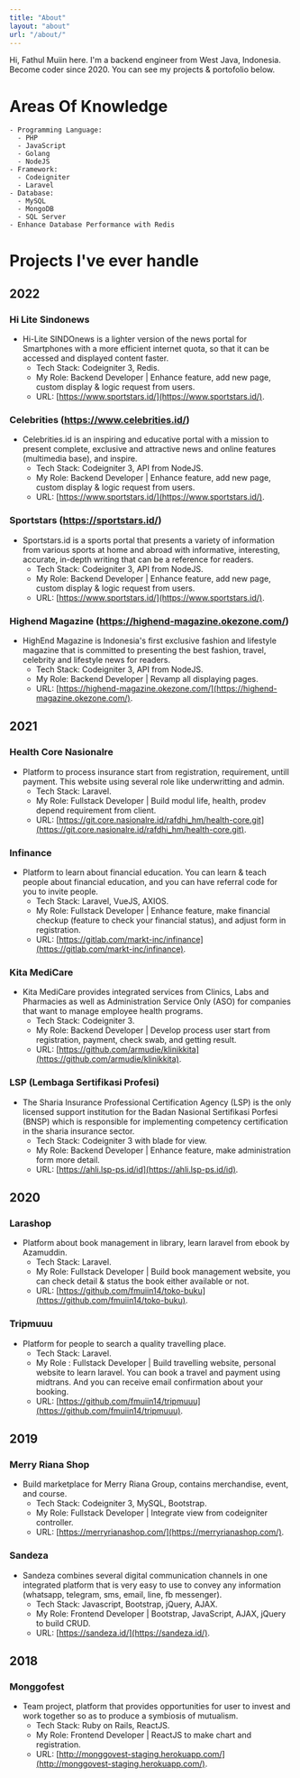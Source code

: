 ```yaml
---
title: "About"
layout: "about"
url: "/about/"
---
```


Hi, Fathul Muiin here. I'm a backend engineer from West Java, Indonesia. Become coder since 2020. You can see my projects & portofolio below. 
# Areas Of Knowledge
    - Programming Language: 
      - PHP
      - JavaScript
      - Golang
      - NodeJS
    - Framework:
      - Codeigniter
      - Laravel
    - Database:
      - MySQL
      - MongoDB
      - SQL Server
    - Enhance Database Performance with Redis
# Projects I've ever handle
## 2022
### Hi Lite Sindonews
- Hi-Lite SINDOnews is a lighter version of the news portal for Smartphones with a more efficient internet quota, so that it can be accessed and displayed content faster.
  - Tech Stack: Codeigniter 3, Redis.
  - My Role: Backend Developer | Enhance feature, add new page, custom display & logic request from users.
  - URL: [https://www.sportstars.id/](https://www.sportstars.id/).
### Celebrities (https://www.celebrities.id/)
- Celebrities.id is an inspiring and educative portal with a mission to present complete, exclusive and attractive news and online features (multimedia base), and inspire.
  - Tech Stack: Codeigniter 3, API from NodeJS.
  - My Role: Backend Developer | Enhance feature, add new page, custom display & logic request from users.
  - URL: [https://www.sportstars.id/](https://www.sportstars.id/).
### Sportstars (https://sportstars.id/)
- Sportstars.id is a sports portal that presents a variety of information from various sports at home and abroad with informative, interesting, accurate, in-depth writing that can be a reference for readers.
  - Tech Stack: Codeigniter 3, API from NodeJS.
  - My Role: Backend Developer | Enhance feature, add new page, custom display & logic request from users.
  - URL: [https://www.sportstars.id/](https://www.sportstars.id/).
### Highend Magazine (https://highend-magazine.okezone.com/)
- HighEnd Magazine is Indonesia's first exclusive fashion and lifestyle magazine that is committed to presenting the best fashion, travel, celebrity and lifestyle news for readers.
  - Tech Stack: Codeigniter 3, API from NodeJS.
  - My Role: Backend Developer | Revamp all displaying pages.
  - URL: [https://highend-magazine.okezone.com/](https://highend-magazine.okezone.com/).
## 2021
### Health Core Nasionalre
- Platform to process insurance start from registration, requirement, untill payment. This website using several role like underwritting and admin.
  - Tech Stack: Laravel.
  - My Role: Fullstack Developer | Build modul life, health, prodev depend requirement from client.
  - URL: [https://git.core.nasionalre.id/rafdhi_hm/health-core.git](https://git.core.nasionalre.id/rafdhi_hm/health-core.git).
### Infinance
- Platform to learn about financial education. You can learn & teach people about financial education, and you can have referral code for you to invite people.
  - Tech Stack: Laravel, VueJS, AXIOS.
  - My Role: Fullstack Developer | Enhance feature, make financial checkup (feature to check your financial status), and adjust form in registration.
  - URL: [https://gitlab.com/markt-inc/infinance](https://gitlab.com/markt-inc/infinance).
### Kita MediCare
- Kita MediCare provides integrated services from Clinics, Labs and Pharmacies as well as Administration Service Only (ASO) for companies that want to manage employee health programs.
  - Tech Stack: Codeigniter 3.
  - My Role: Backend Developer | Develop process user start from registration, payment, check swab, and getting result.
  - URL: [https://github.com/armudie/klinikkita](https://github.com/armudie/klinikkita).
### LSP (Lembaga Sertifikasi Profesi)
- The Sharia Insurance Professional Certification Agency (LSP) is the only licensed support institution for the Badan Nasional Sertifikasi Porfesi (BNSP) which is responsible for implementing competency certification in the sharia insurance sector.
  - Tech Stack: Codeigniter 3 with blade for view.
  - My Role: Backend Developer | Enhance feature, make administration form more detail.
  - URL: [https://ahli.lsp-ps.id/id](https://ahli.lsp-ps.id/id).
## 2020
### Larashop
- Platform about book management in library, learn laravel from ebook by Azamuddin.
  - Tech Stack: Laravel.
  - My Role: Fullstack Developer | Build book management website, you can check detail & status the book either available or not.
  - URL: [https://github.com/fmuiin14/toko-buku](https://github.com/fmuiin14/toko-buku).
### Tripmuuu
- Platform for people to search a quality travelling place.
  - Tech Stack: Laravel.
  - My Role : Fullstack Developer | Build travelling website, personal website to learn laravel. You can book a travel and payment using midtrans. And you can receive email confirmation about your booking.
  - URL: [https://github.com/fmuiin14/tripmuuu](https://github.com/fmuiin14/tripmuuu).
## 2019
### Merry Riana Shop
- Build marketplace for Merry Riana Group, contains merchandise, event, and course.
  - Tech Stack: Codeigniter 3, MySQL, Bootstrap.
  - My Role: Fullstack Developer | Integrate view from codeigniter controller.
  - URL: [https://merryrianashop.com/](https://merryrianashop.com/).
### Sandeza
- Sandeza combines several digital communication channels in one integrated platform that is very easy to use to convey any information (whatsapp, telegram, sms, email, line, fb messenger).
  - Tech Stack: Javascript, Bootstrap, jQuery, AJAX.
  - My Role: Frontend Developer | Bootstrap, JavaScript, AJAX, jQuery to build CRUD.
  - URL: [https://sandeza.id/](https://sandeza.id/).
## 2018
### Monggofest
- Team project, platform that provides opportunities for user to invest and work together so as to produce a symbiosis of mutualism.
  - Tech Stack: Ruby on Rails, ReactJS.
  - My Role: Frontend Developer | ReactJS to make chart and registration.
  - URL: [http://monggovest-staging.herokuapp.com/](http://monggovest-staging.herokuapp.com/).